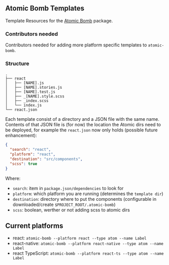 ## Atomic Bomb Templates

Template Resources for the [Atomic Bomb](https://www.npmjs.com/package/atomic-bomb) package.

### Contributors needed
Contributors needed for adding more platform specific templates 
to `atomic-bomb`.

### Structure
```shell
.
├── react
│   ├── [NAME].js
│   ├── [NAME].stories.js
│   ├── [NAME].test.js
│   ├── _[NAME].style.scss
│   ├── _index.scss
│   └── index.js
└── react.json
```

Each template consist of a directory and a JSON file 
with the same name. Contents of that JSON file is (for now)
the location the Atomic dirs need to be deployed, for example 
the `react.json` now only holds (possible future enhancement): 

```json
{
  "search": "react",
  "platform": "react",
  "destination": "src/components",
  "scss": true
}
```

Where: 
* `search`: item in `package.json/dependencies` to look for
* `platform`: which platform you are running (determines the `template dir`)
* `destination`: directory where to put the components (configurable in downloaded/create `$PROJECT_ROOT/.atomic-bomb`)
* `scss`: boolean, werther or not adding scss to atomic dirs

## Current platforms
* react: `atomic-bomb --platform react --type atom --name Label`
* react-native: `atomic-bomb --platform react-native --type atom --name Label`
* react TypeScript: `atomic-bomb --platform react-ts --type atom --name Label`